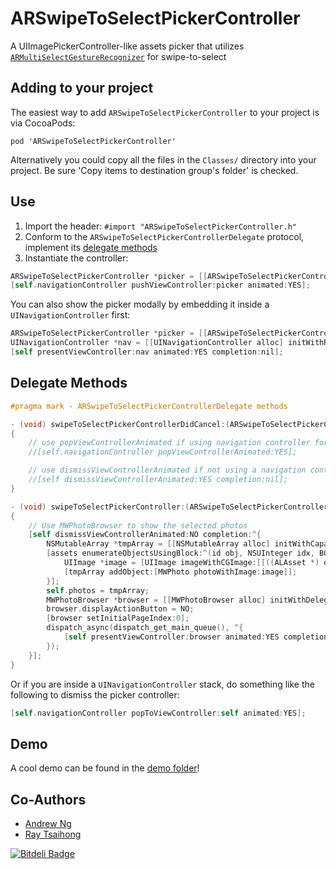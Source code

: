 # ARSwipeToSelectPickerController

A UIImagePickerController-like assets picker that utilizes [`ARMultiSelectGestureRecognizer`](http://github.com/ayn/ARSwipeToSelectGestureRecognizer) for swipe-to-select

## Adding to your project

The easiest way to add `ARSwipeToSelectPickerController` to your project is via CocoaPods:

`pod 'ARSwipeToSelectPickerController'`

Alternatively you could copy all the files in the `Classes/` directory into your project. Be sure 'Copy items to destination group's folder' is checked.

## Use

1. Import the header: `#import "ARSwipeToSelectPickerController.h"`
2. Conform to the `ARSwipeToSelectPickerControllerDelegate` protocol,
   implement its [delegate methods](#delegate-methods)
3. Instantiate the controller:

```` objective-c
ARSwipeToSelectPickerController *picker = [[ARSwipeToSelectPickerController alloc] initWithDelegate:self];
[self.navigationController pushViewController:picker animated:YES];
````

You can also show the picker modally by embedding it inside a `UINavigationController` first:

```` objective-c
ARSwipeToSelectPickerController *picker = [[ARSwipeToSelectPickerController alloc] initWithDelegate:self];
UINavigationController *nav = [[UINavigationController alloc] initWithRootViewController:picker];
[self presentViewController:nav animated:YES completion:nil];
````

## Delegate Methods

```` objective-c
#pragma mark - ARSwipeToSelectPickerControllerDelegate methods

- (void) swipeToSelectPickerControllerDidCancel:(ARSwipeToSelectPickerController *)sender
{
    // use popViewControllerAnimated if using navigation controller for viewcontroller stack
    //[self.navigationController popViewControllerAnimated:YES];

    // use dismissViewControllerAnimated if not using a navigation controller
    //[self dismissViewControllerAnimated:YES completion:nil];
}

- (void) swipeToSelectPickerController:(ARSwipeToSelectPickerController *)sender didFinishPickingMediaWithAssets:(NSArray *)assets
{
    // Use MWPhotoBrowser to show the selected photos
    [self dismissViewControllerAnimated:NO completion:^{
        NSMutableArray *tmpArray = [[NSMutableArray alloc] initWithCapacity:[assets count]];
        [assets enumerateObjectsUsingBlock:^(id obj, NSUInteger idx, BOOL *stop) {
            UIImage *image = [UIImage imageWithCGImage:[[((ALAsset *) obj) defaultRepresentation] fullScreenImage]];
            [tmpArray addObject:[MWPhoto photoWithImage:image]];
        }];
        self.photos = tmpArray;
        MWPhotoBrowser *browser = [[MWPhotoBrowser alloc] initWithDelegate:self];
        browser.displayActionButton = NO;
        [browser setInitialPageIndex:0];
        dispatch_async(dispatch_get_main_queue(), ^{
            [self presentViewController:browser animated:YES completion:nil];
        });
    }];
}
````

Or if you are inside a `UINavigationController` stack, do something like the following to dismiss the picker controller:

```` objective-c
[self.navigationController popToViewController:self animated:YES];
````

## Demo
A cool demo can be found in the [demo folder](Demo/)!

## Co-Authors

- [Andrew Ng](http://github.com/ayn)
- [Ray Tsaihong](http://github.com/rmundo)


[![Bitdeli Badge](https://d2weczhvl823v0.cloudfront.net/ayn/ARSwipeToSelectPickerController/trend.png)](https://bitdeli.com/free "Bitdeli Badge")

